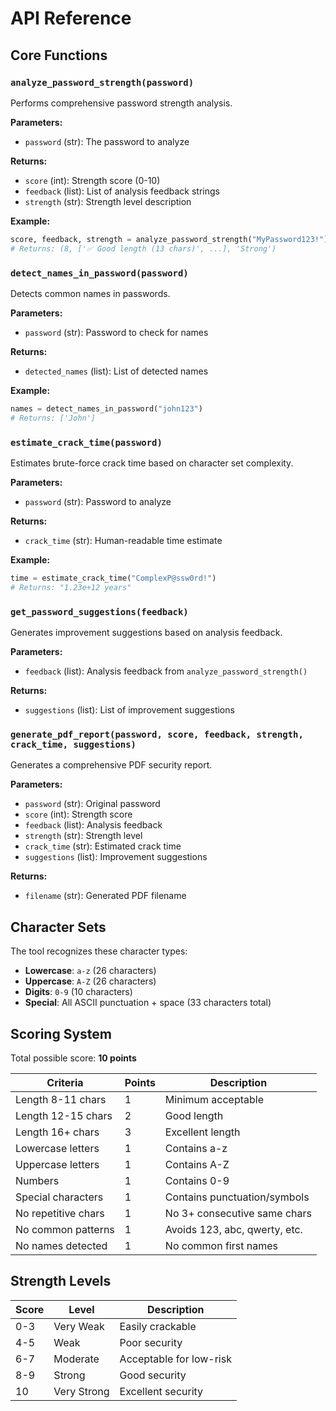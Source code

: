 # API Reference

## Core Functions

### `analyze_password_strength(password)`

Performs comprehensive password strength analysis.

**Parameters:**
- `password` (str): The password to analyze

**Returns:**
- `score` (int): Strength score (0-10)
- `feedback` (list): List of analysis feedback strings
- `strength` (str): Strength level description

**Example:**
```python
score, feedback, strength = analyze_password_strength("MyPassword123!")
# Returns: (8, ['✅ Good length (13 chars)', ...], 'Strong')
```

### `detect_names_in_password(password)`

Detects common names in passwords.

**Parameters:**
- `password` (str): Password to check for names

**Returns:**
- `detected_names` (list): List of detected names

**Example:**
```python
names = detect_names_in_password("john123")
# Returns: ['John']
```

### `estimate_crack_time(password)`

Estimates brute-force crack time based on character set complexity.

**Parameters:**
- `password` (str): Password to analyze

**Returns:**
- `crack_time` (str): Human-readable time estimate

**Example:**
```python
time = estimate_crack_time("ComplexP@ssw0rd!")
# Returns: "1.23e+12 years"
```

### `get_password_suggestions(feedback)`

Generates improvement suggestions based on analysis feedback.

**Parameters:**
- `feedback` (list): Analysis feedback from `analyze_password_strength()`

**Returns:**
- `suggestions` (list): List of improvement suggestions

### `generate_pdf_report(password, score, feedback, strength, crack_time, suggestions)`

Generates a comprehensive PDF security report.

**Parameters:**
- `password` (str): Original password
- `score` (int): Strength score
- `feedback` (list): Analysis feedback
- `strength` (str): Strength level
- `crack_time` (str): Estimated crack time
- `suggestions` (list): Improvement suggestions

**Returns:**
- `filename` (str): Generated PDF filename

## Character Sets

The tool recognizes these character types:

- **Lowercase**: `a-z` (26 characters)
- **Uppercase**: `A-Z` (26 characters)
- **Digits**: `0-9` (10 characters)
- **Special**: All ASCII punctuation + space (33 characters total)

## Scoring System

Total possible score: **10 points**

| Criteria | Points | Description |
|----------|--------|-------------|
| Length 8-11 chars | 1 | Minimum acceptable |
| Length 12-15 chars | 2 | Good length |
| Length 16+ chars | 3 | Excellent length |
| Lowercase letters | 1 | Contains a-z |
| Uppercase letters | 1 | Contains A-Z |
| Numbers | 1 | Contains 0-9 |
| Special characters | 1 | Contains punctuation/symbols |
| No repetitive chars | 1 | No 3+ consecutive same chars |
| No common patterns | 1 | Avoids 123, abc, qwerty, etc. |
| No names detected | 1 | No common first names |

## Strength Levels

| Score | Level | Description |
|-------|-------|-------------|
| 0-3 | Very Weak | Easily crackable |
| 4-5 | Weak | Poor security |
| 6-7 | Moderate | Acceptable for low-risk |
| 8-9 | Strong | Good security |
| 10 | Very Strong | Excellent security |
